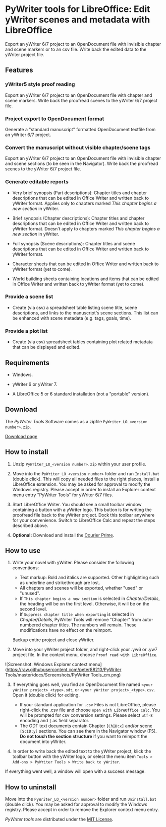 # PyWriter tools for LibreOffice: Edit yWriter scenes and metadata with LibreOffice

Export an yWriter 6/7 project to an OpenDocument file with invisible chapter and scene markers or to an csv file. 
Write back the edited data to the yWriter project file.

## Features

### yWriter5 style proof reading

Export an yWriter 6/7 project to an OpenDocument file with chapter and scene markers. 
Write back the proofread scenes to the yWriter 6/7 project file.

### Project export to OpenDocument format

Generate a "standard manuscript" formatted OpenDocument textfile from an yWriter 6/7 project.

### Convert the manuscript without visible chapter/scene tags

Export an yWriter 6/7 project to an OpenDocument file with invisible chapter and scene sections (to be seen in the Navigator). 
Write back the proofread scenes to the yWriter 6/7 project file.

### Generate editable reports

* Very brief synopsis (Part descriptions): Chapter titles and chapter descriptions that can be edited in Office Writer and written back to yWriter format. Applies only to chapters marked _This chapter begins a new section_ in yWriter. 

* Brief synopsis (Chapter descriptions): Chapter titles and chapter descriptions that can be edited in Office Writer and written back to yWriter format. Doesn't apply to chapters marked _This chapter begins a new section_ in yWriter.

* Full synopsis (Scene descriptions): Chapter titles and scene descriptions that can be edited in Office Writer and written back to yWriter format.

* Character sheets that can be edited in Office Writer and written back to yWriter format (yet to come). 

* World building sheets containing locations and items that can be edited in Office Writer and written back to yWriter format (yet to come). 

### Provide a scene list

* Create (via csv) a spreadsheet table listing scene title, scene descriptions, and links to the manuscript's scene sections. This list can be enhanced with scene metadata (e.g. tags, goals, time).

### Provide a plot list

* Create (via csv) spreadsheet tables containing plot related metadata that can be displayed and edited.

## Requirements

* Windows.

* yWriter 6 or yWriter 7.

* A LibreOffice 5 or 6 standard installation (not a "portable" version).

## Download

The  _PyWriter Tools_  Software comes as a zipfile `PyWriter_LO_<version number>.zip`. 

[Download page](https://github.com/peter88213/pywlo/releases/latest)



## How to install

1. Unzip `PyWriter_LO_<version number>.zip` within your user profile.

2. Move into the `PyWriter_LO_<version number>` folder and run `Install.bat` (double click).
   This will copy all needed files to the right places, install a LibreOffice extension.
   You may be asked for approval to modify the Windows registry. Please accept in order to 
   install an Explorer context menu entry "PyWriter Tools" for yWriter 6/7 files.

3. Start LibreOffice Writer. You should see a small toolbar window containing a button with
   a yWriter logo. This button is for writing the proofread file back to the yWriter project.
   Dock this toolbar anywhere for your convenience. Switch to LibreOffice Calc and repeat the steps described above.

5. __Optional:__  Download and install the [Courier Prime](https://quoteunquoteapps.com/courierprime).



## How to use

1. Write your novel with yWriter. Please consider the following conventions:
    * Text markup: Bold and italics are supported. Other highlighting such as underline and strikethrough are lost.
    * All chapters and scenes will be exported, whether "used" or "unused". 
    * If `This chapter begins a new section` is selected in _Chapter/Details_, the heading will be on the first level. Otherwise, it will be on the second level.
    * If `Suppress chapter title when exporting` is selected in _Chapter/Details_, PyWriter Tools will remove "Chapter" from auto-numbered chapter titles. The numbers will remain. These modifications have no effect on the reimport.

   Backup entire project and close yWriter.

2.  Move into your yWriter project folder, and right-click your .yw6 or .yw7 project file. 
   In the context menu, choose `Proof read with LibreOffice`. 
   
![Screenshot: Windows Explorer context menu](https://raw.githubusercontent.com/peter88213/PyWriter Tools/master/docs/Screenshots/PyWriter Tools_cm.png)

3. If everything goes well, you find an OpenDocument file named `<your yWriter project>_<type>.odt`, or `<your yWriter project>_<type>.csv`. Open it (double click) for editing. 
    * If your standard application for `.csv` Files is not LibreOffice, please right-click the .csv file and choose `open with LibreOffice Calc`. You will be prompted for csv conversion settings. Please select `utf-8` encoding and `|` as field separator.
    * The ODT text documents contain Chapter `[ChID:x]`
   and/or scene `[ScID:y]` sections. You can see them in the Navigator window (F5).  __Do not touch the section structure__  if you want to reimport the document into yWriter. 

4. In order to write back the edited text to the yWriter project, klick the toolbar button
   with the yWriter logo, or select the menu item 
   `Tools > Add-ons > PyWriter Tools > Write back to yWriter`.

If everything went well, a window will open with a success message.



## How to uninstall

Move into the `PyWriter_LO_<version number>` folder and run `Uninstall.bat` (double click). 
You may be asked for approval to modify the Windows registry. Please accept in order to 
remove the Explorer context menu entry. 


_PyWriter tools_  are distributed under the [MIT License](http://www.opensource.org/licenses/mit-license.php).
